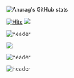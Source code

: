 

![Anurag's GitHub stats](https://github-readme-stats.vercel.app/api?username=JaeHyungL2&theme=dark&show_icons=true)

[![Hits](https://hits.seeyoufarm.com/api/count/incr/badge.svg?url=https%3A%2F%2Fgithub.com%2FJaeHyungL2&count_bg=%2379C83D&title_bg=%23555555&icon=&icon_color=%23E7E7E7&title=hits&edge_flat=false)](https://hits.seeyoufarm.com)
<a href="https://hits.seeyoufarm.com"><img src="https://hits.seeyoufarm.com/api/count/incr/badge.svg?url=https%3A%2F%2Fgithub.com%2FJaeHyungL2&count_bg=%2379C83D&title_bg=%23555555&icon=&icon_color=%23E7E7E7&title=hits&edge_flat=false"/></a>

![header](https://capsule-render.vercel.app/api?text=Hello%World!&fontSize=20&rotate=-30)

<a href="버튼을 눌렀을 때 이동할 링크" target="_blank"><img src="https://img.shields.io/badge/뱃지레이블-배경색?style=뱃지모양&logo=로고&logoColor=로고색상"/></a>


![header](https://capsule-render.vercel.app/api?text=Hello%World!&fontAlignY=20)

![header](https://capsule-render.vercel.app/api?type=wave&color=auto&height=300&section=header&text=capsule%20render&fontSize=90)
